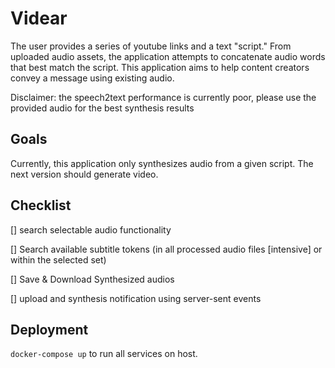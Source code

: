# Videar

The user provides a series of youtube links and a text "script."
From uploaded audio assets, the application attempts to concatenate audio words that best match the script.
This application aims to help content creators convey a message using existing audio.

Disclaimer: the speech2text performance is currently poor, please use the provided audio for the best synthesis results

## Goals
Currently, this application only synthesizes audio from a given script. The next version should generate video.

## Checklist
[] search selectable audio functionality

[] Search available subtitle tokens (in all processed audio files [intensive] or within the selected set)

[] Save & Download Synthesized audios

[] upload and synthesis notification using server-sent events

## Deployment
`docker-compose up` to run all services on host.
